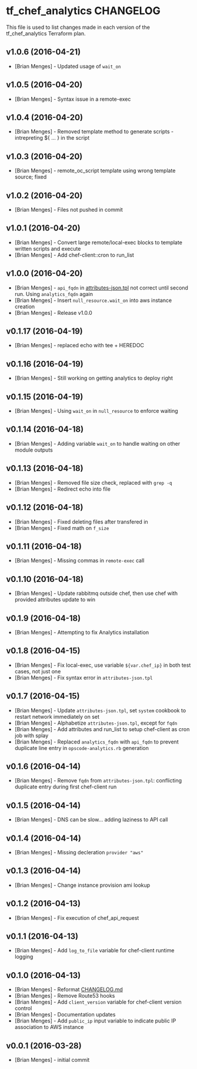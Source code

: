 tf_chef_analytics CHANGELOG
========================

This file is used to list changes made in each version of the tf_chef_analytics Terraform plan.

v1.0.6 (2016-04-21)
-------------------
- [Brian Menges] - Updated usage of `wait_on`

v1.0.5 (2016-04-20)
-------------------
- [Brian Menges] - Syntax issue in a remote-exec

v1.0.4 (2016-04-20)
-------------------
- [Brian Menges] - Removed template method to generate scripts - intrepreting ${ ... } in the script

v1.0.3 (2016-04-20)
-------------------
- [Brian Menges] - remote_oc_script template using wrong template source; fixed

v1.0.2 (2016-04-20)
-------------------
- [Brian Menges] - Files not pushed in commit

v1.0.1 (2016-04-20)
-------------------
- [Brian Menges] - Convert large remote/local-exec blocks to template written scripts and execute
- [Brian Menges] - Add chef-client::cron to run_list

v1.0.0 (2016-04-20)
-------------------
- [Brian Menges] - `api_fqdn` in [attributes-json.tpl](files/attributes-json.tpl) not correct until second run. Using `analytics_fqdn` again
- [Brian Menges] - Insert `null_resource.wait_on` into aws instance creation
- [Brian Menges] - Release v1.0.0

v0.1.17 (2016-04-19)
-------------------
- [Brian Menges] - replaced echo with tee + HEREDOC

v0.1.16 (2016-04-19)
-------------------
- [Brian Menges] - Still working on getting analytics to deploy right

v0.1.15 (2016-04-19)
-------------------
- [Brian Menges] - Using `wait_on` in `null_resource` to enforce waiting

v0.1.14 (2016-04-18)
-------------------
- [Brian Menges] - Adding variable `wait_on` to handle waiting on other module outputs

v0.1.13 (2016-04-18)
-------------------
- [Brian Menges] - Removed file size check, replaced with `grep -q`
- [Brian Menges] - Redirect echo into file

v0.1.12 (2016-04-18)
-------------------
- [Brian Menges] - Fixed deleting files after transfered in
- [Brian Menges] - Fixed math on `f_size`

v0.1.11 (2016-04-18)
-------------------
- [Brian Menges] - Missing commas in `remote-exec` call

v0.1.10 (2016-04-18)
-------------------
- [Brian Menges] - Update rabbitmq outside chef, then use chef with provided attributes update to win

v0.1.9 (2016-04-18)
-------------------
- [Brian Menges] - Attempting to fix Analytics installation

v0.1.8 (2016-04-15)
-------------------
- [Brian Menges] - Fix local-exec, use variable `${var.chef_ip}` in both test cases, not just one
- [Brian Menges] - Fix syntax error in `attributes-json.tpl`

v0.1.7 (2016-04-15)
-------------------
- [Brian Menges] - Update `attributes-json.tpl`, set `system` cookbook to restart network immediately on set
- [Brian Menges] - Alphabetize `attributes-json.tpl`, except for `fqdn`
- [Brian Menges] - Add attributes and run_list to setup chef-client as cron job with splay
- [Brian Menges] - Replaced `analytics_fqdn` with `api_fqdn` to prevent duplicate line entry in `opscode-analytics.rb` generation

v0.1.6 (2016-04-14)
-------------------
- [Brian Menges] - Remove `fqdn` from `attributes-json.tpl`: conflicting duplicate entry during first chef-client run

v0.1.5 (2016-04-14)
-------------------
- [Brian Menges] - DNS can be slow... adding laziness to API call

v0.1.4 (2016-04-14)
-------------------
- [Brian Menges] - Missing decleration `provider "aws"`

v0.1.3 (2016-04-14)
-------------------
- [Brian Menges] - Change instance provision ami lookup

v0.1.2 (2016-04-13)
-------------------
- [Brian Menges] - Fix execution of chef_api_request

v0.1.1 (2016-04-13)
-------------------
- [Brian Menges] - Add `log_to_file` variable for chef-client runtime logging

v0.1.0 (2016-04-13)
-------------------
- [Brian Menges] - Reformat [CHANGELOG.md](CHANGELOG.md)
- [Brian Menges] - Remove Route53 hooks
- [Brian Menges] - Add `client_version` variable for chef-client version control
- [Brian Menges] - Documentation updates
- [Brian Menges] - Add `public_ip` input variable to indicate public IP association to AWS instance

v0.0.1 (2016-03-28)
-------------------
- [Brian Menges] - initial commit

